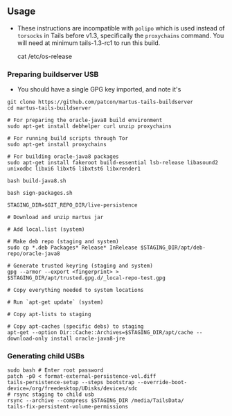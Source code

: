 ## Usage

* These instructions are incompatible with `polipo` which is used instead of `torsocks` in Tails before v1.3, specifically the `proxychains` command. You will need at minimum tails-1.3-rc1 to run this build.

    cat /etc/os-release

### Preparing buildserver USB

* You should have a single GPG key imported, and note it's <fingerprint>

```
git clone https://github.com/patcon/martus-tails-buildserver
cd martus-tails-buildserver

# For preparing the oracle-java8 build environment
sudo apt-get install debhelper curl unzip proxychains

# For running build scripts through Tor
sudo apt-get install proxychains

# For building oracle-java8 packages
sudo apt-get install fakeroot build-essential lsb-release libasound2 unixodbc libxi6 libxt6 libxtst6 libxrender1

bash build-java8.sh

bash sign-packages.sh

STAGING_DIR=$GIT_REPO_DIR/live-persistence

# Download and unzip martus jar

# Add local.list (system)

# Make deb repo (staging and system)
sudo cp *.deb Packages* Release* InRelease $STAGING_DIR/apt/deb-repo/oracle-java8

# Generate trusted keyring (staging and system)
gpg --armor --export <fingerprint> > $STAGING_DIR/apt/trusted.gpg.d/_local-repo-test.gpg

# Copy everything needed to system locations

# Run `apt-get update` (system)

# Copy apt-lists to staging

# Copy apt-caches (specific debs) to staging
apt-get --option Dir::Cache::Archives=$STAGING_DIR/apt/cache --download-only install oracle-java8-jre

```

### Generating child USBs

```
sudo bash # Enter root password
patch -p0 < format-external-persistence-vol.diff
tails-persistence-setup --steps bootstrap --override-boot-device=/org/freedesktop/UDisks/devices/sdc
# rsync staging to child usb
rsync --archive --compress $STAGING_DIR /media/TailsData/
tails-fix-persistent-volume-permissions
```
